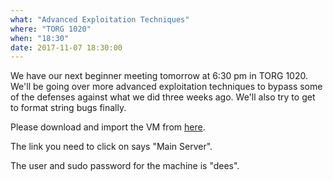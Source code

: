 ```yaml
---
what: "Advanced Exploitation Techniques"
where: "TORG 1020"
when: "18:30"
date: 2017-11-07 18:30:00
---
```


We have our next beginner meeting tomorrow at 6:30 pm in TORG 1020.  We'll be going over more advanced exploitation techniques to bypass some of the defenses against what we did three weeks ago.  We'll also try to get to format string bugs finally.

Please download and import the VM from <a href="http://www.cis.syr.edu/~wedu/seed/lab_env.html">here</a>.

The link you need to click on says "Main Server".

The user and sudo password for the machine is "dees".

